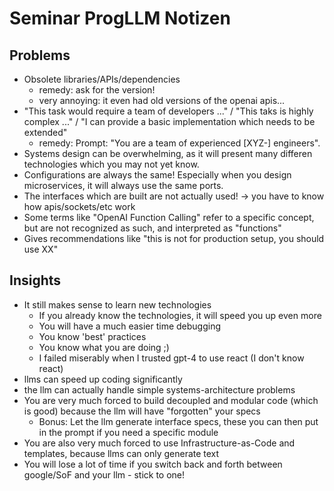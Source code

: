 # Seminar ProgLLM Notizen

## Problems
- Obsolete libraries/APIs/dependencies
    - remedy: ask for the version!
    - very annoying: it even had old versions of the openai apis...
- "This task would require a team of developers ..." / "This taks is highly complex ..." / "I can provide a basic implementation which needs to be extended"
    - remedy: Prompt: "You are a team of experienced [XYZ-] engineers".
- Systems design can be overwhelming, as it will present many differen technologies which you may not yet know.
- Configurations are always the same! Especially when you design microservices, it will always use the same ports.
- The interfaces which are built are not actually used! -> you have to know how apis/sockets/etc work
- Some terms like "OpenAI Function Calling" refer to a specific concept, but are not recognized as such, and interpreted as "functions"
- Gives recommendations like "this is not for production setup, you should use XX"

## Insights
- It still makes sense to learn new technologies
    - If you already know the technologies, it will speed you up even more
    - You will have a much easier time debugging
    - You know 'best' practices
    - You know what you are doing ;)
    - I failed miserably when I trusted gpt-4 to use react (I don't know react)
- llms can speed up coding significantly
- the llm can actually handle simple systems-architecture problems
- You are very much forced to build decoupled and modular code (which is good) because the llm will have "forgotten" your specs
    - Bonus: Let the llm generate interface specs, these you can then put in the prompt if you need a specific module
- You are also very much forced to use Infrastructure-as-Code and templates, because llms can only generate text
- You will lose a lot of time if you switch back and forth between google/SoF and your llm - stick to one!
